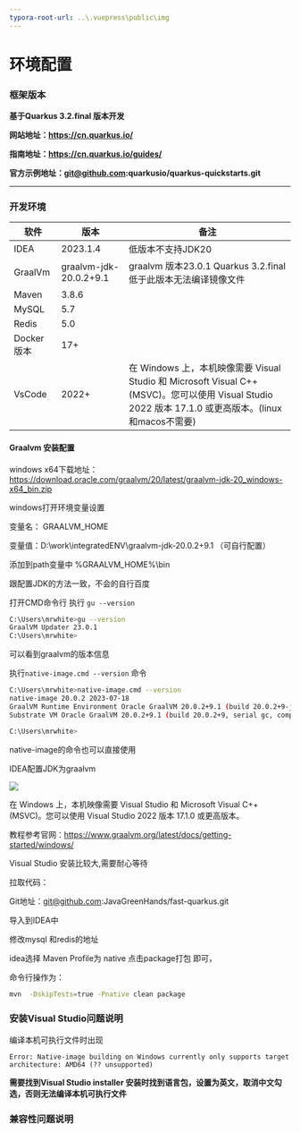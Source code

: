 ```yaml
---
typora-root-url: ..\.vuepress\public\img
---
```


# 环境配置

### 框架版本

**基于Quarkus 3.2.final 版本开发**

**网站地址：https://cn.quarkus.io/**

**指南地址：https://cn.quarkus.io/guides/**

**官方示例地址：git@github.com:quarkusio/quarkus-quickstarts.git**

****

### 开发环境

| 软件       | 版本                   | 备注                                                         |
| ---------- | ---------------------- | ------------------------------------------------------------ |
| IDEA       | 2023.1.4               | 低版本不支持JDK20                                            |
| GraalVm    | graalvm-jdk-20.0.2+9.1 | graalvm 版本23.0.1 Quarkus 3.2.final 低于此版本无法编译镜像文件 |
| Maven      | 3.8.6                  |                                                              |
| MySQL      | 5.7                    |                                                              |
| Redis      | 5.0                    |                                                              |
| Docker版本 | 17+                    |                                                              |
| VsCode     | 2022+                  | 在 Windows 上，本机映像需要 Visual Studio 和 Microsoft Visual C++(MSVC)。您可以使用 Visual Studio 2022 版本 17.1.0 或更高版本。(linux和macos不需要) |

#### Graalvm 安装配置

windows x64下载地址：https://download.oracle.com/graalvm/20/latest/graalvm-jdk-20_windows-x64_bin.zip

windows打开环境变量设置

变量名： GRAALVM_HOME

变量值：D:\work\integratedENV\graalvm-jdk-20.0.2+9.1 （可自行配置）

添加到path变量中 %GRAALVM_HOME%\bin 

跟配置JDK的方法一致，不会的自行百度

打开CMD命令行 执行  `gu --version` 

```bash
C:\Users\mrwhite>gu --version
GraalVM Updater 23.0.1
C:\Users\mrwhite>
```

可以看到graalvm的版本信息

执行`native-image.cmd --version` 命令

```bash
C:\Users\mrwhite>native-image.cmd --version
native-image 20.0.2 2023-07-18
GraalVM Runtime Environment Oracle GraalVM 20.0.2+9.1 (build 20.0.2+9-jvmci-23.0-b14)
Substrate VM Oracle GraalVM 20.0.2+9.1 (build 20.0.2+9, serial gc, compressed references)

C:\Users\mrwhite>
```

native-image的命令也可以直接使用

IDEA配置JDK为graalvm

![](/idea-JDK-config.png)

在 Windows 上，本机映像需要 Visual Studio 和 Microsoft Visual C++(MSVC)。您可以使用 Visual Studio 2022 版本 17.1.0 或更高版本。

教程参考官网：https://www.graalvm.org/latest/docs/getting-started/windows/

Visual Studio 安装比较大,需要耐心等待

拉取代码：

Git地址：git@github.com:JavaGreenHands/fast-quarkus.git

导入到IDEA中

修改mysql 和redis的地址

idea选择 Maven Profile为 native 点击package打包 即可，

命令行操作为：

```bash
mvn  -DskipTests=true -Pnative clean package 
```



### 安装Visual Studio问题说明

编译本机可执行文件时出现

```
Error: Native-image building on Windows currently only supports target architecture: AMD64 (?? unsupported)
```

**需要找到Visual Studio installer 安装时找到语言包，设置为英文，取消中文勾选，否则无法编译本机可执行文件**

### 兼容性问题说明